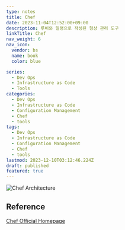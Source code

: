 ```yaml
---
type: notes
title: Chef
date: 2023-11-04T12:52:00+09:00
description: 루비와 얼랭으로 작성된 형상 관리 도구
linkTitle: Chef
nav_weight: 6
nav_icon:
  vendor: bs
  name: book
  color: blue

series:
  - Dev Ops
  - Infrastructure as Code
  - Tools
categories:
  - Dev Ops
  - Infrastructure as Code
  - Configuration Management
  - Chef
  - tools
tags:
  - Dev Ops
  - Infrastructure as Code
  - Configuration Management
  - Chef
  - tools
lastmod: 2023-12-10T03:12:46.224Z
draft: published
featured: true
---
```


![Chef Architecture](/content/dev-ops/chef%20architecture.png "https://www.tecmint.com/chef-automation-tool/")

## Reference

[Chef Official Homepage](https://www.chef.io/)
